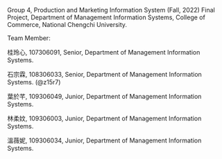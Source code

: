 Group 4, Production and Marketing Information System (Fall, 2022) Final Project, Department of Management Information Systems, College of Commerce, National Chengchi University.


Team Member:

桂玲心, 107306091, Senior, Department of Management Information Systems.

石宗霖, 108306033, Senior, Department of Management Information Systems. (@z15r7)

葉於芊, 109306049, Junior, Department of Management Information Systems.

林柔妏, 109306003, Junior, Department of Management Information Systems.

溫薇妮, 109306034, Junior, Department of Management Information Systems.